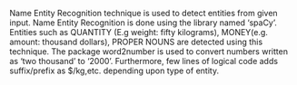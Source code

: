 Name Entity Recognition technique is used to detect entities from given input. Name Entity Recognition is done using the library named ‘spaCy’. Entities such as QUANTITY (E.g weight: fifty kilograms), MONEY(e.g. amount: thousand dollars), PROPER NOUNS are detected using this technique.
The package word2number is used to convert numbers written as ‘two thousand’ to ‘2000’. Furthermore, few lines of logical code adds suffix/prefix as $/kg,etc. depending upon type of entity.
